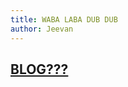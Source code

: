 ```yaml
---
title: WABA LABA DUB DUB
author: Jeevan
---
```

## [BLOG???](https://github.com/jeencr/skills-github-pages/blob/main/_posts/2023-09-16.md)

